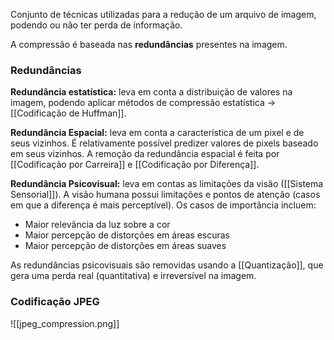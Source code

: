 Conjunto de técnicas utilizadas para a redução de um arquivo de imagem, podendo ou não ter perda de informação.

A compressão é baseada nas **redundâncias** presentes na imagem.

### Redundâncias
**Redundância estatística:** leva em conta a distribuição de valores na imagem, podendo aplicar métodos de compressão estatística -> [[Codificação de Huffman]].

**Redundância Espacial:** leva em conta a característica de um pixel e de seus vizinhos. É relativamente possível predizer valores de pixels baseado em seus vizinhos. A remoção da redundância espacial é feita por [[Codificação por Carreira]] e [[Codificação por Diferença]].

**Redundância Psicovisual:** leva em contas as limitações da visão ([[Sistema Sensorial]]). A visão humana possui limitações e pontos de atenção (casos em que a diferença é mais perceptível). Os casos de importância incluem:
- Maior relevância da luz sobre a cor
- Maior percepção de distorções em áreas escuras
- Maior percepção de distorções em áreas suaves

As redundâncias psicovisuais são removidas usando a [[Quantização]], que gera uma perda real (quantitativa) e irreversível na imagem.

### Codificação JPEG
![[jpeg_compression.png]]